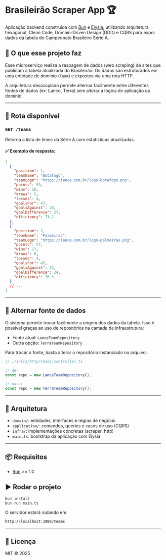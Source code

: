 # Brasileirão Scraper App 🏆

Aplicação backend construída com [Bun](https://bun.sh/) e [Elysia](https://elysiajs.com/), utilizando arquitetura hexagonal, Clean Code, Domain-Driven Design (DDD) e CQRS para expor dados da tabela do Campeonato Brasileiro Série A.

## 📌 O que esse projeto faz

Esse microserviço realiza a raspagem de dados (web scraping) de sites que publicam a tabela atualizada do Brasileirão. Os dados são estruturados em uma entidade de domínio (`Team`) e expostos via uma rota HTTP.

A arquitetura desacoplada permite alternar facilmente entre diferentes fontes de dados (ex: Lance, Terra) sem alterar a lógica de aplicação ou domínio.

---

## 🚀 Rota disponível

### `GET /teams`

Retorna a lista de times da Série A com estatísticas atualizadas.

#### ✅ Exemplo de resposta:

```json
[
  {
    "position": 1,
    "teamName": "Botafogo",
    "teamLogo": "https://lance.com.br/logo-botafogo.png",
    "points": 59,
    "wins": 18,
    "draws": 5,
    "losses": 4,
    "goalsFor": 47,
    "goalsAgainst": 20,
    "goalDifference": 27,
    "efficiency": 73.2
  },
  {
    "position": 2,
    "teamName": "Palmeiras",
    "teamLogo": "https://lance.com.br/logo-palmeiras.png",
    "points": 57,
    "wins": 17,
    "draws": 6,
    "losses": 4,
    "goalsFor": 45,
    "goalsAgainst": 21,
    "goalDifference": 24,
    "efficiency": 70.3
  }
  // ...
]
```

---

## 🔁 Alternar fonte de dados

O sistema permite trocar facilmente a origem dos dados da tabela. Isso é possível graças ao uso de repositórios na camada de infraestrutura:

- Fonte atual: `LanceTeamRepository`
- Outra opção: `TerraTeamRepository`

Para trocar a fonte, basta alterar o repositório instanciado no arquivo:

```ts
// ./infra/http/teams.controller.ts

// de:
const repo = new LanceTeamRepository();

// para:
const repo = new TerraTeamRepository();
```

---

## 🧱 Arquitetura

- `domain/`: entidades, interfaces e regras de negócio
- `application/`: comandos, queries e casos de uso (CQRS)
- `infra/`: implementações concretas (scraper, http)
- `main.ts`: bootstrap da aplicação com Elysia

---

## 📦 Requisitos

- [Bun](https://bun.sh/) >= 1.0

## ▶️ Rodar o projeto

```bash
bun install
bun run main.ts
```

O servidor estará rodando em:

```
http://localhost:3000/teams
```

---

## 📄 Licença

MIT © 2025
